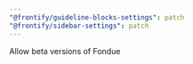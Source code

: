 ```yaml
---
"@frontify/guideline-blocks-settings": patch
"@frontify/sidebar-settings": patch
---
```


Allow beta versions of Fondue
